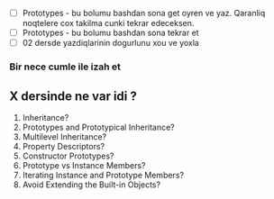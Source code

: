 - [ ] Prototypes - bu bolumu bashdan sona get oyren ve yaz. 
      Qaranliq noqtelere cox takilma cunki tekrar edeceksen.
- [ ] Prototypes - bu bolumu bashdan sona tekrar et 
- [ ] 02 dersde yazdiqlarinin dogurlunu xou ve yoxla 

### Bir nece cumle ile izah et
## X dersinde ne var idi ?
1. Inheritance?
2. Prototypes and Prototypical Inheritance?
3. Multilevel Inheritance?
4. Property Descriptors?
5. Constructor Prototypes?
6. Prototype vs Instance Members?
7. Iterating Instance and Prototype Members?
8. Avoid Extending the Built-in Objects?
